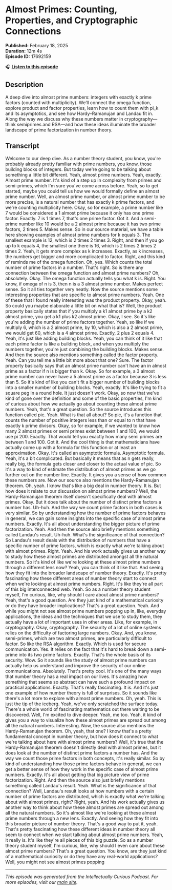 # Almost Primes: Counting, Properties, and Cryptographic Connections

**Published:** February 18, 2025  
**Duration:** 12m 4s  
**Episode ID:** 17692159

🎧 **[Listen to this episode](https://intellectuallycurious.buzzsprout.com/2529712/episodes/17692159-almost-primes-counting-properties-and-cryptographic-connections)**

## Description

A deep dive into almost prime numbers: integers with exactly k prime factors (counted with multiplicity). We’ll connect the omega function, explore product and factor properties, learn how to count them with pi_k and its asymptotics, and see how Hardy–Ramanujan and Landau fit in. Along the way we discuss why these numbers matter in cryptography—think semiprimes and RSA—and how these ideas illuminate the broader landscape of prime factorization in number theory.

## Transcript

Welcome to our deep dive. As a number theory student, you know, you're probably already pretty familiar with prime numbers, you know, those building blocks of integers. But today we're going to be talking about something a little bit different. Yeah, almost prime numbers. Yeah, exactly. Almost prime number. It's kind of a step up in complexity from primes and semi-primes, which I'm sure you've come across before. Yeah, so to get started, maybe you could tell us how we would formally define an almost prime number. Well, an almost prime number, or almost prime number to be more precise, is a natural number that has exactly k prime factors, and we're counting multiplicity here. Okay, so for example, a prime number like 7 would be considered a 1 almost prime because it only has one prime factor. Exactly. 7 is 1 times 7, that's one prime factor. Got it. And a semi-prime number like 10 would be a 2 almost prime because it has two prime factors, 2 times 5. Makes sense. So in our source material, we have a table here showing examples of almost prime numbers for k equals 3. The smallest example is 12, which is 2 times 2 times 3. Right, and then if you go up to k equals 4, the smallest one there is 16, which is 2 times 2 times 2 times 2. Yeah, it gets more complex as k increases. Exactly, as k increases, the numbers get bigger and more complicated to factor. Right, and this kind of reminds me of the omega function. Oh, yes. Which counts the total number of prime factors in a number. That's right. So is there any connection between the omega function and almost prime numbers? Oh, absolutely. Okay. The omega function actually tells you what k is. Right. You know, if omega of n is 3, then n is a 3 almost prime number. Makes perfect sense. So it all ties together very neatly. Now the source mentions some interesting properties that are specific to almost prime numbers. Yeah. One of these that I found really interesting was the product property. Okay, yeah. So could you maybe elaborate a little bit on what that is? Well, the product property basically states that if you multiply a k1 almost prime by a k2 almost prime, you get a k1 plus k2 almost prime. Okay, I see. So it's like you're adding the number of prime factors together. Yeah, so like if we multiply 6, which is a 2 almost prime, by 10, which is also a 2 almost prime, we would get 60, which is a 4 almost prime. Exactly, 2 plus 2 equals 4. Yeah, it's just like adding building blocks. Yeah, you can think of it like that each prime factor is like a building block, and when you multiply the numbers together, you're just combining the building blocks. Makes sense. And then the source also mentions something called the factor property. Yeah. Can you tell me a little bit more about that one? Sure. The factor property basically says that an almost prime number can't have an in almost prime as a factor if n is bigger than k. Okay. So for example, a 3 almost prime number can never have a 5 almost prime as a factor because 3 is less than 5. So it's kind of like you can't fit a bigger number of building blocks into a smaller number of building blocks. Yeah, exactly. It's like trying to fit a square peg in a round hole. It just doesn't work. Okay, so now that we've kind of gone over the definition and some of the basic properties, I'm kind of curious about how we actually go about counting these almost prime numbers. Yeah, that's a great question. So the source introduces this function called pic. Yeah. What is that all about? So pic, it's a function that counts the number of positive integers less than or equal to n that have exactly k prime divisors. Okay, so for example, if we wanted to know how many 2 almost primes or semi primes exist between 1 and 100, we would use pi 200. Exactly. That would tell you exactly how many semi primes are between 1 and 100. Got it. And the cool thing is that mathematicians have actually come up with a formula for this function or at least an approximation. Okay. It's called an asymptotic formula. Asymptotic formula. Yeah, it's a bit complicated. But basically it means that as n gets really, really big, the formula gets closer and closer to the actual value of pic. So it's a way to kind of estimate the distribution of almost primes as we go further out on the number line. Exactly. It gives you a sense of how common these numbers are. Now our source also mentions the Hardy-Ramanujan theorem. Oh, yeah. I know that's like a big deal in number theory. It is. But how does it relate to our discussion on almost prime numbers? Well, the Hardy-Ramanujan theorem itself doesn't specifically deal with almost primes. Okay. But it does talk about the number of distinct prime factors a number has. Uh-huh. And the way we count prime factors in both cases is very similar. So by understanding how the number of prime factors behaves in general, we can gain some insights into the specific case of almost prime numbers. Exactly. It's all about understanding the bigger picture of prime factorization. Yeah. And then the source also briefly mentions something called Landau's result. Uh-huh. What's the significance of that connection? So Landau's result deals with the distribution of numbers that have a specific number of prime factors, which is exactly what we're talking about with almost primes. Right. Yeah. And his work actually gives us another way to study how these almost primes are distributed amongst all the natural numbers. So it's kind of like we're looking at these almost prime numbers through a different lens now? Yeah, you can think of it like that. And seeing how they fit into the broader landscape of number theory. Exactly. It's pretty fascinating how these different areas of number theory start to connect when we're looking at almost prime numbers. Right. It's like they're all part of this big interconnected web. Yeah. So as a number theory student myself, I'm curious, like, why should I care about almost prime numbers? Yeah, that's a good question. Are they just kind of a mathematical curiosity or do they have broader implications? That's a great question. Yeah. And while you might not see almost prime numbers popping up in, like, everyday applications, the ideas and the techniques that we use to study them, they actually have a lot of important uses in other areas. Like, for example, in cryptography. Okay, cryptography. The security of a lot of online systems relies on the difficulty of factoring large numbers. Okay. And, you know, semi-primes, which are two almost primes, are particularly difficult to factor. So like the RSA algorithm. Exactly. Which is used for secure communication. Yes. It relies on the fact that it's hard to break down a semi-prime into its two prime factors. Exactly. That's the whole basis of its security. Wow. So it sounds like the study of almost prime numbers can actually help us understand and improve the security of our online communications. Absolutely. That's pretty cool. It's one of the many ways that number theory has a real impact on our lives. It's amazing how something that seems so abstract can have such a profound impact on practical applications. Exactly. That's really fascinating. It is. And it's just one example of how number theory is full of surprises. So it sounds like there's a lot more to explore with almost prime numbers. Oh, yeah. This is just the tip of the iceberg. Yeah, we've only scratched the surface today. There's a whole world of fascinating mathematics out there waiting to be discovered. Well, I'm excited to dive deeper. Yeah, me too. Yeah, it kind of gives you a way to visualize how these almost primes are spread out among all the natural numbers. Interesting. Now, the source also mentions the Hardy-Ramanujan theorem. Oh, yeah, that one? I know that's a pretty fundamental concept in number theory, but how does it connect to what we're talking about here with almost prime numbers? Well, it's true that the Hardy-Ramanujan theorem doesn't directly deal with almost primes, but it does look at the number of distinct prime factors a number has. And the way we count those prime factors in both concepts, it's really similar. So by kind of understanding how those prime factors behave in general, we can get a better sense of how they work in the specific case of almost prime numbers. Exactly. It's all about getting that big picture view of prime factorization. Right. And then the source also just briefly mentions something called Landau's result. Yeah. What is the significance of that connection? Well, Landau's result looks at how numbers with a certain number of prime factors are distributed, which is exactly what we're talking about with almost primes, right? Right, yeah. And his work actually gives us another way to think about how these almost primes are spread out among all the natural numbers. So it's almost like we're looking at these almost prime numbers through a new lens. Exactly. And seeing how they fit into this broader picture of number theory. That's a good way to put it, yeah. That's pretty fascinating how these different ideas in number theory all seem to connect when we start talking about almost prime numbers. Yeah, it really is. It's like they're all pieces of this big puzzle. So as a number theory student myself, I'm curious, like, why should I even care about these almost prime numbers? That's a great question. You know, are they just kind of a mathematical curiosity or do they have any real-world applications? Well, you might not see almost primes popping

---
*This episode was generated from the Intellectually Curious Podcast. For more episodes, visit our [main site](https://intellectuallycurious.buzzsprout.com).*
